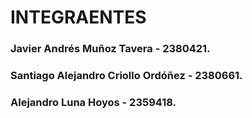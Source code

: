 # INTEGRAENTES
### Javier Andrés Muñoz Tavera - 2380421.

### Santiago Alejandro Criollo Ordóñez - 2380661.

### Alejandro Luna Hoyos - 2359418.